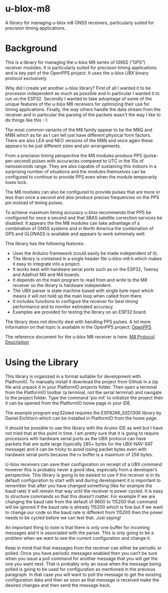 # u-blox-m8
A library for managing u-blox m8 GNSS receivers, particularly suited for precision timing applications.

# Background
This is a library for managing the u-blox M8 series of GNSS (“GPS”) receiver modules. It is particularly suited for precision timing applications and is key part of the OpenPPS project. It uses the u-blox UBX binary protocol exclusively.

Why did I create yet another u-blox library? First of all I wanted it to be processor independent as much as possible and in particular I wanted it to run on the ESP32. Secondly I wanted to take advantage of some of the unique features of the u-blox M8 receivers for optimizing their use for timing applications. Finally, the way others handle the data stream from the receiver and in particular the parsing of the packets wasn't the way I like to do things like this :-)

The most common variants of the M8 family appear to be the M8Q and M8N which as far as I can tell just have different physical form factors. There are also LEA and NEO versions of the M8N and once again these appears to be just different sizes and pin arrangements.

From a precision timing perspective the M8 modules produce PPS (pulse-per-second) pulses with accuracies compared to UTC in the 10s of nanoseconds range. They are also capable of sustaining this indoors in a surprising number of situations and the modules themselves can be configured to continue to provide PPS even when the module temporarily loses lock.

The M8 modules can also be configured to provide pulses that are more or less than once a second and also produce precise frequencies on the PPS pin instead of timing pulses.

To achieve maximum timing accuracy u-blox recommends that PPS be configured for once a second and that SBAS satellite correction services be disabled. It appears the the M8 modules can take advantage of a combination of GNSS systems and in North America the combination of GPS and GLONASS is available and appears to work extremely well.

This library has the following features:

* Uses the Arduino framework (could easily be made independent of it).
* The library is contained in a single header file u-blox-m8.h which makes it easy to integrate into a project.
* It works best with hardware serial ports such as on the ESP32, Teensy and Adafruit M0 and M4 boards.
* It depends on the main program to read from and write to the M8 receiver so the library is hardware independent.
* The UBX parser is state machine based with single byte input which means it will not hold up the main loop when called from there.
* It includes functions to configure the receiver for best timing performance and to monitor estimated accuracy.
* Examples are provided for testing the library on an ESP32 board.

The library does not directly deal with handling PPS pulses. A lot more information on that topic is available in the OpenPPS project: [OpenPPS](https://www.rocketmanrc/OpenPPS.html)

The reference document for the u-blox M8 receiver is here: [M8 Protocol Description](https://www.u-blox.com/sites/default/files/products/documents/u-blox8-M8_ReceiverDescrProtSpec_(UBX-13003221)_Public.pdf)

# Using the Library

This library is organized in a format suitable for development with PlatfromIO. To manually install it download the project from Github in a zip file and unpack it in your PlatformIO projects folder. Then open a terminal from the PlatformIO toolbar (a terminal, not the serial terminal) and navigate to the project folder. Type the command 'pio init' to initialize the project then it can be opened from the PlatformIO home page in your IDE.

The example program esp32oled requires the ESP8266_SSD1306 library by Daniel Eichhorn which can be installed in PlatformIO from the home page.

It should be possible to use this library with the Aruino IDE as well but I have not tried that at this point in time. I am pretty sure that it is going to require processors with hardware serial ports as the UBX protocol can have packets that are quite large (typically 280+ bytes for the UBX-NAV-SAT message) and it can be tricky to avoid losing packet bytes even with hardware serial ports because the rx buffer is a maximum of 256 bytes.

U-blox receivers can save their configuration on receipt of a UBX command however this is probably never a good idea, especially from a developer’s perspective. This library is going to be easiest to use if the receiver is in its default configuration to start with and during development it is important to remember that after you have changed something (like for example the baud rate) it will remain that way until the receiver is power cycled. It is easy to structure commands so that this doesn’t matter. For example if we are changing the baud rate from the default of 9600 to 115200 that command will be ignored if the baud rate is already 115200 which is fine but if we want to change our code so the baud rate is different from 115200 then the power needs to be cycled before we can test that. Just saying!

An important thing to note is that there is only one buffer for incoming messages and it is associated with the parser. This is only going to be a problem when we want to see the current configuration and change it.

Keep in mind that that messages from the receiver can either be periodic or polled. Once you have periodic messages enabled then you can’t be sure when you issue a poll command for another message that you will get the one you want next. That is probably only an issue when the message being polled is going to be used for configuration as mentioned in the previous paragraph. In that case you will want to poll the message to get the existing configuration data and then as soon as that message is received make the desired changes and then send the message back.
